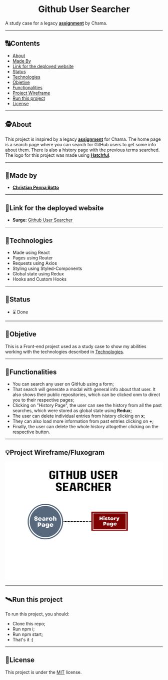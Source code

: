 <h1 align="center">
     Github User Searcher
</h1>

A study case for a legacy [**assignment**](https://github.com/chamatheapp/chama-frontend-assignment/) by Chama. 


---

##  🔠Contents

<!--ts-->
   * [About](#about)
   * [Made By](#made-by)
   * [Link for the deployed website](#link-for-the-deployed-website)
   * [Status](#status)
   * [Technologies](#Technologies)
   * [Objetive](#objetive)
   * [Functionalities](#functionalities)
   * [Project Wireframe](#project-wireframe)
   * [Run this project](#run-this-project)
   * [License](#license)
<!--te-->


---

##  🕵About

This project is inspired by a legacy [**assignment**](https://github.com/chamatheapp/chama-frontend-assignment/) for Chama. The home page is a search page where you can search for GitHub users to get some info about them. There is also a history page with the previous terms searched. 
The logo for this project was made using [**Hatchful**](https://hatchful.shopify.com/).

---

##  👨Made by

-  [**Christian Penna Botto**](https://github.com/chriss3008) 

---
## 🔗Link for the deployed website

- **Surge:** [Github User Searcher](https://github-user-searcher.surge.sh/)

---

## 🔭Technologies 

<!--ts-->
   * Made using React
   * Pages using Router
   * Requests using Axios
   * Styling using Styled-Components
   * Global state using Redux
   * Hooks and Custom Hooks

<!--te-->


---
##  🧭Status 

 - ⌛ Done
 
---

##  🎯Objetive

This is a Front-end project used as a study case to show my abilities working with the technologies described in [Technologies](#Technologies).

---

##  🔨Functionalities
 
   * You can search any user on GitHub using a form;
   * That search will generate a modal with general info about that user. It also shows their public repositories, which can be clicked onm to direct you to their respective pages;
   * Clicking on "History Page", the user can see the history from all the past searches, which were stored as global state using **Redux**;
   * The user can delete individual entries from history clicking on **x**;
   * They can also load more information from past entries clicking on **+**;
   * Finally, the user can delete the whole history altogether clicking on the respective button.



---

## 💡Project Wireframe/Fluxogram

![Fluxogram](/gusflux.png)

---


## 🛰Run this project



To run this project, you should:

- Clone this repo;
- Run npm i;
- Run npm start;
- That's it :)


---

## 📝License

This project is under the [MIT](./LICENSE) license.
